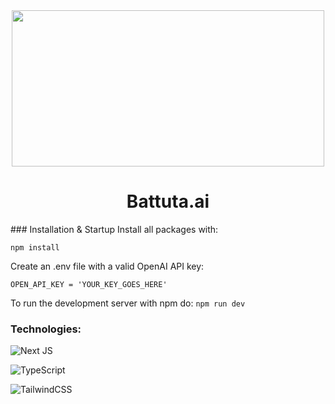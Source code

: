 <div align="center">
    <img src="https://i.imgur.com/ruN9Mfe.png" height="250" width="500"></img>
    <h1 align="center">Battuta.ai</h1>
    <!-- <h3 align="center"><a href="https://www.gibraltr.com" target="_blank">Gibraltr.com</a></h3> -->
</div>
### Installation & Startup
Install all packages with:

`npm install`

Create an .env file with a valid OpenAI API key:

```
OPEN_API_KEY = 'YOUR_KEY_GOES_HERE'
```

To run the development server with npm do:
`npm run dev`

### Technologies:

![Next JS](https://img.shields.io/badge/Next-black?style=for-the-badge&logo=next.js&logoColor=white)

![TypeScript](https://img.shields.io/badge/typescript-%23007ACC.svg?style=for-the-badge&logo=typescript&logoColor=white)

![TailwindCSS](https://img.shields.io/badge/tailwindcss-%2338B2AC.svg?style=for-the-badge&logo=tailwind-css&logoColor=white)
